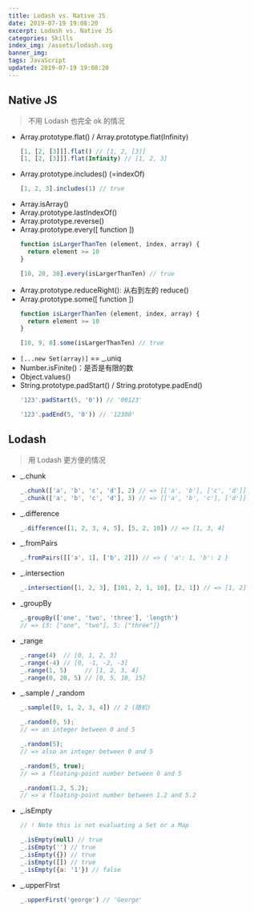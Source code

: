 ```yaml
---
title: Lodash vs. Native JS
date: 2019-07-19 19:08:20
excerpt: Lodash vs. Native JS
categories: Skills
index_img: /assets/lodash.svg
banner_img:
tags: JavaScript
updated: 2019-07-19 19:08:20
---
```


## Native JS

> 不用 Lodash 也完全 ok 的情况

- Array.prototype.flat() / Array.prototype.flat(Infinity)
  ```js
  [1, [2, [3]]].flat() // [1, 2, [3]] 
  [1, [2, [3]]].flat(Infinity) // [1, 2, 3]
  ```
- Array.prototype.includes() (=indexOf)
  ```js
  [1, 2, 3].includes(1) // true
  ```
- Array.isArray()
- Array.prototype.lastIndexOf()
- Array.prototype.reverse()
- Array.prototype.every([ function ])
  ```js
  function isLargerThanTen (element, index, array) {
    return element >= 10
  }

  [10, 20, 30].every(isLargerThanTen) // true
  ```
- Array.prototype.reduceRight(): 从右到左的 reduce()
- Array.prototype.some([ function ])
  ```js
  function isLargerThanTen (element, index, array) {
    return element >= 10
  }

  [10, 9, 8].some(isLargerThanTen) // true
  ```
-  `[...new Set(array)]` == _.uniq
- Number.isFinite()：是否是有限的数
- Object.values()
- String.prototype.padStart() / String.prototype.padEnd()
  ```js
  '123'.padStart(5, '0')) // '00123'

  '123'.padEnd(5, '0')) // '12300'
  ```
## Lodash

> 用 Lodash 更方便的情况

- _.chunk
  ```js
  _.chunk(['a', 'b', 'c', 'd'], 2) // => [['a', 'b'], ['c', 'd']]
  _.chunk(['a', 'b', 'c', 'd'], 3) // => [['a', 'b', 'c'], ['d']]
  ```
- _.difference
  ```js
  _.difference([1, 2, 3, 4, 5], [5, 2, 10]) // => [1, 3, 4]
  ```
- _.fromPairs
  ```js
  _.fromPairs([['a', 1], ['b', 2]]) // => { 'a': 1, 'b': 2 }
  ```
- _.intersection
  ```js
  _.intersection([1, 2, 3], [101, 2, 1, 10], [2, 1]) // => [1, 2]
  ```
- _groupBy
  ```js
  _.groupBy(['one', 'two', 'three'], 'length') 
  // => {3: ["one", "two"], 5: ["three"]}
  ```
- _range
  ```js
  _.range(4)  // [0, 1, 2, 3]
  _.range(-4) // [0, -1, -2, -3]
  _.range(1, 5)     // [1, 2, 3, 4]
  _.range(0, 20, 5) // [0, 5, 10, 15]
  ```
- _.sample / _random
  ```js
  _.sample([0, 1, 2, 3, 4]) // 2 (随机)

  _.random(0, 5);
  // => an integer between 0 and 5
  
  _.random(5);
  // => also an integer between 0 and 5
  
  _.random(5, true);
  // => a floating-point number between 0 and 5
  
  _.random(1.2, 5.2);
  // => a floating-point number between 1.2 and 5.2
  ```
- _.isEmpty
  ```js
  // ! Note this is not evaluating a Set or a Map

  _.isEmpty(null) // true
  _.isEmpty('') // true
  _.isEmpty({}) // true
  _.isEmpty([]) // true
  _.isEmpty({a: '1'}) // false
  ```
- _.upperFIrst
  ```js
  _.upperFirst('george') // 'George'
  ```
